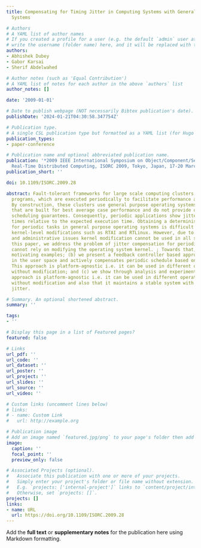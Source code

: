 ```yaml
---
title: Compensating for Timing Jitter in Computing Systems with General-Purpose Operating
  Systems

# Authors
# A YAML list of author names
# If you created a profile for a user (e.g. the default `admin` user at `content/authors/admin/`), 
# write the username (folder name) here, and it will be replaced with their full name and linked to their profile.
authors:
- Abhishek Dubey
- Gabor Karsai
- Sherif Abdelwahed

# Author notes (such as 'Equal Contribution')
# A YAML list of notes for each author in the above `authors` list
author_notes: []

date: '2009-01-01'

# Date to publish webpage (NOT necessarily Bibtex publication's date).
publishDate: '2024-01-21T04:30:58.347754Z'

# Publication type.
# A single CSL publication type but formatted as a YAML list (for Hugo requirements).
publication_types:
- paper-conference

# Publication name and optional abbreviated publication name.
publication: '*2009 IEEE International Symposium on Object/Component/Service-Oriented
  Real-Time Distributed Computing, ISORC 2009, Tokyo, Japan, 17-20 March 2009*'
publication_short: ''

doi: 10.1109/ISORC.2009.28

abstract: Fault-tolerant frameworks for large scale computing clusters require sensor
  programs, which are executed periodically to facilitate performance and fault management.
  By construction, these clusters use general purpose operating systems such as Linux
  that are built for best average case performance and do not provide deterministic
  scheduling guarantees. Consequently, periodic applications show jitter in execution
  times relative to the expected execution time. Obtaining a deterministic schedule
  for periodic tasks in general purpose operating systems is difficult without using
  kernel-level modifications such as RTAI and RTLinux. However, due to performance
  and administrative issues kernel modification cannot be used in all scenarios. In
  this paper, we address the problem of jitter compensation for periodic tasks that
  cannot rely on modifying the operating system kernel. ; Towards that, (a) we present
  motivating examples; (b) we present a feedback controller based approach that runs
  in the user space and actively compensates periodic schedule based on past jitter;
  This approach is platform-agnostic i.e. it can be used in different operating systems
  without modification; and (c) we show through analysis and experiments that this
  approach is platform-agnostic i.e. it can be used in different operating systems
  without modification and also that it maintains a stable system with bounded total
  jitter.

# Summary. An optional shortened abstract.
summary: ''

tags:
- ''

# Display this page in a list of Featured pages?
featured: false

# Links
url_pdf: ''
url_code: ''
url_dataset: ''
url_poster: ''
url_project: ''
url_slides: ''
url_source: ''
url_video: ''

# Custom links (uncomment lines below)
# links:
# - name: Custom Link
#   url: http://example.org

# Publication image
# Add an image named `featured.jpg/png` to your page's folder then add a caption below.
image:
  caption: ''
  focal_point: ''
  preview_only: false

# Associated Projects (optional).
#   Associate this publication with one or more of your projects.
#   Simply enter your project's folder or file name without extension.
#   E.g. `projects: ['internal-project']` links to `content/project/internal-project/index.md`.
#   Otherwise, set `projects: []`.
projects: []
links:
- name: URL
  url: https://doi.org/10.1109/ISORC.2009.28
---
```


Add the **full text** or **supplementary notes** for the publication here using Markdown formatting.

